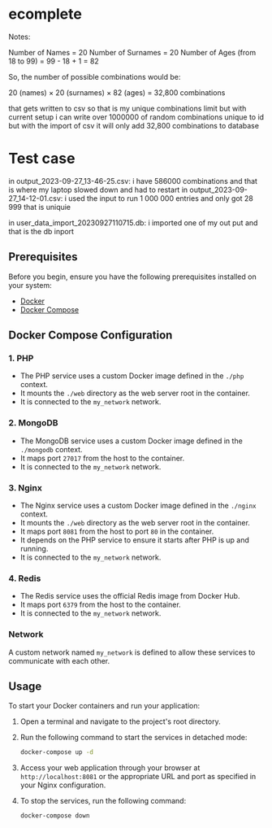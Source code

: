 # ecomplete

Notes:

Number of Names = 20
Number of Surnames = 20
Number of Ages (from 18 to 99) = 99 - 18 + 1 = 82

So, the number of possible combinations would be:

20 (names) × 20 (surnames) × 82 (ages) = 32,800 combinations

that gets written to csv so that is my unique combinations limit 
but with current setup i can write over 1000000 of random combinations unique to id
but with the import of csv it will only add 32,800 combinations to database


# Test case 

in output_2023-09-27_13-46-25.csv: i have 586000 combinations and that is where my laptop slowed down and had to restart
in output_2023-09-27_14-12-01.csv: i used the input to run 1 000 000 entries and only got 28 999 that is uniquie

in user_data_import_20230927110715.db: i imported one of my out put and that is the db inport

## Prerequisites

Before you begin, ensure you have the following prerequisites installed on your system:

- [Docker](https://www.docker.com/get-started)
- [Docker Compose](https://docs.docker.com/compose/install/)

## Docker Compose Configuration

### 1. PHP

- The PHP service uses a custom Docker image defined in the `./php` context.
- It mounts the `./web` directory as the web server root in the container.
- It is connected to the `my_network` network.

### 2. MongoDB

- The MongoDB service uses a custom Docker image defined in the `./mongodb` context.
- It maps port `27017` from the host to the container.
- It is connected to the `my_network` network.

### 3. Nginx

- The Nginx service uses a custom Docker image defined in the `./nginx` context.
- It mounts the `./web` directory as the web server root in the container.
- It maps port `8081` from the host to port `80` in the container.
- It depends on the PHP service to ensure it starts after PHP is up and running.
- It is connected to the `my_network` network.

### 4. Redis

- The Redis service uses the official Redis image from Docker Hub.
- It maps port `6379` from the host to the container.
- It is connected to the `my_network` network.

### Network

A custom network named `my_network` is defined to allow these services to communicate with each other.

## Usage

To start your Docker containers and run your application:

1. Open a terminal and navigate to the project's root directory.

2. Run the following command to start the services in detached mode:

   ```bash
   docker-compose up -d
   ```

3. Access your web application through your browser at `http://localhost:8081` or the appropriate URL and port as specified in your Nginx configuration.

4. To stop the services, run the following command:

   ```bash
   docker-compose down
   ```